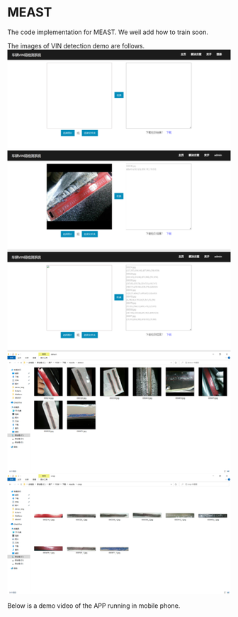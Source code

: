 # MEAST
The code implementation for MEAST. We weil add how to train soon.


The images of VIN detection demo are follows.
![image](./demo_img/select.png)
![image](./demo_img/single_detect.png)
![image](./demo_img/multi_detect.png)
![image](./demo_img/result_detect.png)
![image](./demo_img/result_crop.png)

Below is a demo video of the APP running in mobile phone.
